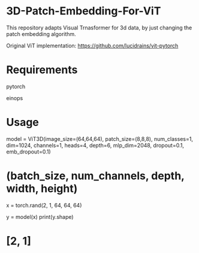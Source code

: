 # 3D-Patch-Embedding-For-ViT
This repository adapts Visual Trnasformer for 3d data, by just changing the patch embedding algorithm.

Original ViT implementation: https://github.com/lucidrains/vit-pytorch


# Requirements

pytorch


einops

# Usage

model = ViT3D(image_size=(64,64,64), patch_size=(8,8,8), num_classes=1, dim=1024, channels=1, heads=4, depth=6, mlp_dim=2048, dropout=0.1, emb_dropout=0.1)
# (batch_size, num_channels, depth, width, height)
x = torch.rand(2, 1, 64, 64, 64)

y = model(x)
print(y.shape) 
# [2, 1]

